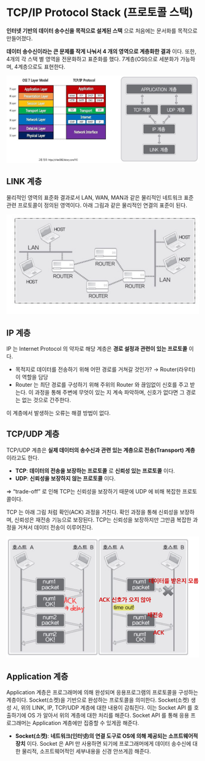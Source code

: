 # TCP/IP Protocol Stack (프로토콜 스택)

**인터넷 기반의 데이터 송수신을 목적으로 설계된 스택** 으로 처음에는 문서화를 목적으로 만들어졌다. 

**데이터 송수신이라는 큰 문제를 작게 나눠서 4 개의 영역으로 계층화한 결과** 이다. 또한, 4개의 각 스택 별 영역을 전문화하고 표준화를 했다. 7계층(OSI)으로 세분화가 가능하며, 4계층으로도 표현한다.

![Untitled](../img/network/TCP_IP1.png)

## LINK 계층

물리적인 영역의 표준화 결과로서 LAN, WAN, MAN과 같은 물리적인 네트워크 표준 관련 프로토콜이 정의된 영역이다. 아래 그림과 같은 물리적인 연결의 표준이 된다.

![Untitled](../img/network/TCP_IP2.jpeg)

## IP 계층

IP 는 Internet Protocol 의 약자로 해당 계층은 **경로 설정과 관련이 있는 프로토콜** 이다. 

- 목적지로 데이터를 전송하기 위해 어떤 경로를 거쳐갈 것인가? → Router(라우터) 이 역할을 담당
- Router 는 최단 경로를 구성하기 위해 주위의 Router 와 끊임없이 신호를 주고 받는다. 이 과정을 통해 주변에 무엇이 있는 지 계속 파악하며, 신호가 없다면 그 경로는 없는 것으로 간주한다.

이 계층에서 발생하는 오류는 해결 방법이 없다.

## TCP/UDP 계층

TCP/UDP 계층은 **실제 데이터의 송수신과 관련 있는 계층으로 전송(Transport) 계층** 이라고도 한다. 

- **TCP**: **데이터의 전송을 보장하는 프로토콜** 로 **신뢰성 있는 프로토콜** 이다.
- **UDP**: **신뢰성을 보장하지 않는 프로토콜** 이다.

⇒ “trade-off” 로 인해 TCP는 신뢰성을 보장하기 때문에 UDP 에 비해 복잡한 프로토콜이다.

TCP 는 아래 그림 처럼 확인(ACK) 과정을 거친다. 확인 과정을 통해 신뢰성을 보장하며, 신뢰성은 재전송 기능으로 보장된다. TCP는 신뢰성을 보장하지만 그만큼 복잡한 과정을 거쳐서 데이터 전송이 이루어진다.

![Untitled](../img/network/TCP_IP3.jpeg)

## Application 계층

Application 계층은 프로그래머에 의해 완성되며 응용프로그램의 프로토콜을 구성하는 계층이다. Socket(소켓)을 기반으로 완성하는 프로토콜을 의미한다. Socket(소켓) 생성 시, 위의 LINK, IP, TCP/UDP 계층에 대한 내용이 감춰진다. 이는 Socket API 를 호출하기에 OS 가 알아서 위의 계층에 대한 처리를 해준다. Socket API 를 통해 응용 프로그래머는 Application 계층에만 집중할 수 있게끔 해준다.

- **Socket(소켓)**: **네트워크(인터넷)의 연결 도구로 OS에 의해 제공되는 소프트웨어적 장치** 이다. Socket 은 API 만 사용하면 되기에 프로그래머에게 데이터 송수신에 대한 물리적, 소프트웨어적인 세부내용을 신경 안쓰게끔 해준다.